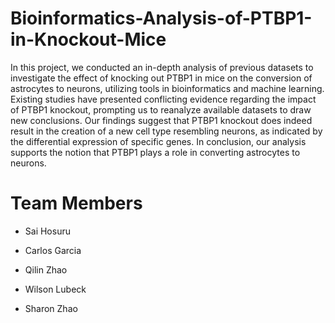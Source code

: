 # Bioinformatics-Analysis-of-PTBP1-in-Knockout-Mice


In this project, we conducted an in-depth analysis of previous datasets to investigate the effect of knocking out PTBP1 in mice on the conversion of astrocytes to neurons, utilizing tools in bioinformatics and machine learning. Existing studies have presented conflicting evidence regarding the impact of PTBP1 knockout, prompting us to reanalyze available datasets to draw new conclusions. Our findings suggest that PTBP1 knockout does indeed result in the creation of a new cell type resembling neurons, as indicated by the differential expression of specific genes. In conclusion, our analysis supports the notion that PTBP1 plays a role in converting astrocytes to neurons.

# Team Members
* Sai Hosuru

* Carlos Garcia

* Qilin Zhao

* Wilson Lubeck

* Sharon Zhao

